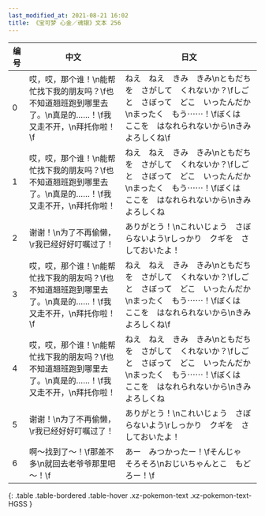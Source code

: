 ```yaml
---
last_modified_at: 2021-08-21 16:02
title: 《宝可梦 心金／魂银》文本 256
---
```

| 编号 | 中文 | 日文 |
| ---- | ---- | ---- |
| 0 | 哎，哎，那个谁！\n能帮忙找下我的朋友吗？\f也不知道翘班跑到哪里去了。\n真是的……！\f我又走不开，\n拜托你啦！\f | ねえ　ねえ　きみ　きみ\nともだちを　さがして　くれないか？\fしごと　さぼって　どこ　いったんだか\nまったく　もう⋯⋯！\fぼくは　ここを　はなれられないから\nきみ　よろしくね\f |
| 1 | 哎，哎，那个谁！\n能帮忙找下我的朋友吗？\f也不知道翘班跑到哪里去了。\n真是的……！\f我又走不开，\n拜托你啦！ | ねえ　ねえ　きみ　きみ\nともだちを　さがして　くれないか？\fしごと　さぼって　どこ　いったんだか\nまったく　もう⋯⋯！\fぼくは　ここを　はなれられないから\nきみ　よろしくね |
| 2 | 谢谢！\n为了不再偷懒，\r我已经好好叮嘱过了！ | ありがとう！\nこれいじょう　さぼらないよう\rしっかり　クギを　さしておいたよ！ |
| 3 | 哎，哎，那个谁！\n能帮忙找下我的朋友吗？\f也不知道翘班跑到哪里去了。\n真是的……！\f我又走不开，\n拜托你啦！\f | ねえ　ねえ　きみ　きみ\nともだちを　さがして　くれないか？\fしごと　さぼって　どこ　いったんだか\nまったく　もう⋯⋯！\fぼくは　ここを　はなれられないから\nきみ　よろしくね\f |
| 4 | 哎，哎，那个谁！\n能帮忙找下我的朋友吗？\f也不知道翘班跑到哪里去了。\n真是的……！\f我又走不开，\n拜托你啦！ | ねえ　ねえ　きみ　きみ\nともだちを　さがして　くれないか？\fしごと　さぼって　どこ　いったんだか\nまったく　もう⋯⋯！\fぼくは　ここを　はなれられないから\nきみ　よろしくね |
| 5 | 谢谢！\n为了不再偷懒，\r我已经好好叮嘱过了！ | ありがとう！\nこれいじょう　さぼらないよう\rしっかり　クギを　さしておいたよ！ |
| 6 | 啊～找到了～！\f那差不多\n就回去老爷爷那里吧～！\f | あー　みつかったー！\fそんじゃ　そろそろ\nおじいちゃんとこ　もどろー！\f |
{: .table .table-bordered .table-hover .xz-pokemon-text .xz-pokemon-text-HGSS }